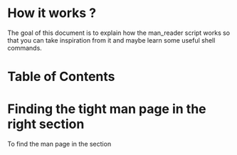 # How it works ?

The goal of this document is to explain how the man\_reader script works so that you can take inspiration from it and maybe learn some useful shell commands.

# Table of Contents

# Finding the tight man page in the right section

To find the man page in the section
